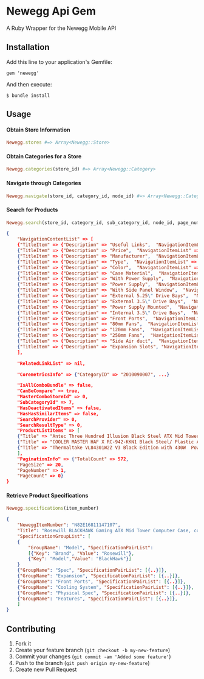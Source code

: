 # Newegg Api Gem

A Ruby Wrapper for the Newegg Mobile API

## Installation

Add this line to your application's Gemfile:

    gem 'newegg'

And then execute:

    $ bundle install

## Usage


#### Obtain Store Information
```ruby
Newegg.stores #=> Array<Newegg::Store>
```

#### Obtain Categories for a Store
```ruby
Newegg.categories(store_id) #=> Array<Newegg::Category>
```

#### Navigate through Categories
```ruby
Newegg.navigate(store_id, category_id, node_id) #=> Array<Newegg::Category>
```

#### Search for Products
```ruby
Newegg.search(store_id, category_id, sub_category_id, node_id, page_number, sort = "FEATURED") #=> json
```
```json
{
	"NavigationContentList" => [
	{"TitleItem" => {"Description" => "Useful Links",  "NavigationItemList" => [{...}]},
	{"TitleItem" => {"Description" => "Price",  "NavigationItemList" => [{...}]},
	{"TitleItem" => {"Description" => "Manufacturer",  "NavigationItemList" => [{...}]},
	{"TitleItem" => {"Description" => "Type",  "NavigationItemList" => [{...}]},
	{"TitleItem" => {"Description" => "Color",  "NavigationItemList" => [{...}]},
	{"TitleItem" => {"Description" => "Case Material",  "NavigationItemList" => [{...}]},
	{"TitleItem" => {"Description" => "With Power Supply",  "NavigationItemList" => [{...}]},
	{"TitleItem" => {"Description" => "Power Supply",  "NavigationItemList" => [{...}]},
	{"TitleItem" => {"Description" => "With Side Panel Window",  "NavigationItemList" => [{...}]},
	{"TitleItem" => {"Description" => "External 5.25\" Drive Bays",  "NavigationItemList" => [{...}]},
	{"TitleItem" => {"Description" => "External 3.5\" Drive Bays",  "NavigationItemList" => [{...}]},
	{"TitleItem" => {"Description" => "Power Supply Mounted",  "NavigationItemList" => [{...}]},
	{"TitleItem" => {"Description" => "Internal 3.5\" Drive Bays",  "NavigationItemList" => [{...}]},
	{"TitleItem" => {"Description" => "Front Ports",  "NavigationItemList" => [{...}]},
	{"TitleItem" => {"Description" => "80mm Fans",  "NavigationItemList" => [{...}]},
	{"TitleItem" => {"Description" => "120mm Fans",  "NavigationItemList" => [{...}]},
	{"TitleItem" => {"Description" => "250mm Fans",  "NavigationItemList" => [{...}]},
	{"TitleItem" => {"Description" => "Side Air duct",  "NavigationItemList" => [{...}]},
	{"TitleItem" => {"Description" => "Expansion Slots", "NavigationItemList" => [{...}]}
	],

	"RelatedLinkList" => nil,

	"CoremetricsInfo" => {"CategoryID" => "2010090007", ...}

	"IsAllComboBundle" => false,
	"CanBeCompare" => true,
	"MasterComboStoreId" => 0,
	"SubCategoryId" => 7,
	"HasDeactivatedItems" => false,
	"HasHasSimilarItems" => false,
	"SearchProvider" => 0,
	"SearchResultType" => 0,
	"ProductListItems" => [
	{"Title" => "Antec Three Hundred Illusion Black Steel ATX Mid Tower Computer Case", ...},
	{"Title" => "COOLER MASTER HAF X RC-942-KKN1 Black Steel/ Plastic ATX Full Tower Computer Case", ...}
	{"Title" => "Thermaltake VL84301W2Z V3 Black Edition with 430W  Power Supply ATX Mid Tower Computer Case", ...}
	],
	"PaginationInfo" => {"TotalCount" => 572,
	"PageSize" => 20,
	"PageNumber" => 1,
	"PageCount" => 0}
}
```
#### Retrieve Product Specifications
```ruby
Newegg.specifications(item_number) 
```

```json
{
	"NeweggItemNumber": "N82E16811147107",
	"Title": "Rosewill BLACKHAWK Gaming ATX Mid Tower Computer Case, come with Five Fans, window side panel, top HDD dock ",
	"SpecificationGroupList": [
	{
		"GroupName": "Model", "SpecificationPairList":
		[{"Key": "Brand", "Value": "Rosewill"},
		{"Key": "Model","Value": "BlackHawk"}]
	}
	{"GroupName": "Spec", "SpecificationPairList": [{..}]},
	{"GroupName": "Expansion", "SpecificationPairList": [{..}]},
	{"GroupName": "Front Ports", "SpecificationPairList": [{..}]},
	{"GroupName": "Cooling System", "SpecificationPairList": [{..}]},
	{"GroupName": "Physical Spec", "SpecificationPairList": [{..}]},
	{"GroupName": "Features", "SpecificationPairList": [{..}]},
	]
}
```
####

## Contributing

1. Fork it
2. Create your feature branch (`git checkout -b my-new-feature`)
3. Commit your changes (`git commit -am 'Added some feature'`)
4. Push to the branch (`git push origin my-new-feature`)
5. Create new Pull Request
